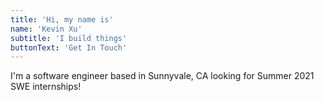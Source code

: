 ```yaml
---
title: 'Hi, my name is'
name: 'Kevin Xu'
subtitle: 'I build things'
buttonText: 'Get In Touch'
---
```


I'm a software engineer based in Sunnyvale, CA looking for Summer 2021 SWE internships!
